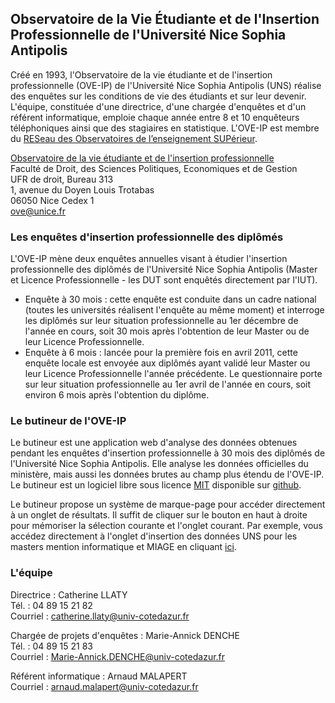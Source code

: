 ## Observatoire de la Vie Étudiante et de l'Insertion Professionnelle de l'Université Nice Sophia Antipolis ##

Créé en 1993, l'Observatoire de la vie étudiante et de l'insertion professionnelle (OVE-IP) de l'Université Nice Sophia Antipolis (UNS) réalise des enquêtes sur les conditions de vie des étudiants et sur leur devenir.
L'équipe, constituée d'une directrice, d'une chargée d'enquêtes et d'un référent informatique, emploie chaque année entre 8 et 10 enquêteurs téléphoniques ainsi que des stagiaires en statistique.
L'OVE-IP est membre du [RESeau des Observatoires de l’enseignement SUPérieur](http://www.resosup.fr/). 

[Observatoire de la vie étudiante et de l'insertion professionnelle](http://unice.fr/ove)  
Faculté de Droit, des Sciences Politiques, Economiques et de Gestion  
UFR de droit, Bureau 313  
1, avenue du Doyen Louis Trotabas  
06050 Nice Cedex 1  
ove@unice.fr  

### Les enquêtes d'insertion professionnelle des diplômés ###

L'OVE-IP mène deux enquêtes annuelles visant à étudier l'insertion professionnelle des diplômés de l'Université Nice Sophia Antipolis (Master et Licence Professionnelle - les DUT sont enquêtés directement par l'IUT).
* Enquête à 30 mois : cette enquête est conduite dans un cadre national (toutes les universités réalisent l'enquête au même moment) et interroge les diplômés sur leur situation professionnelle au 1er décembre de l'année en cours, soit 30 mois après l'obtention de leur Master ou de leur Licence Professionnelle.
* Enquête à 6 mois : lancée pour la première fois en avril 2011, cette enquête locale est envoyée aux diplômés ayant validé leur Master ou leur Licence Professionnelle l'année précédente. Le questionnaire porte sur leur situation professionnelle au 1er avril de l'année en cours, soit environ 6 mois après l'obtention du diplôme.

### Le butineur de l'OVE-IP ###

Le butineur est une application web d'analyse des données obtenues pendant les enquêtes d'insertion professionnelle à 30 mois des diplômés de l'Université Nice Sophia Antipolis.
Elle analyse les données officielles du ministère, mais aussi les données brutes au champ plus étendu de l'OVE-IP.  
Le butineur est un logiciel libre sous licence [MIT](https://opensource.org/licenses/MIT) disponible sur [github](https://github.com/arnaud-m/butineur).

Le butineur propose un système de marque-page pour accéder directement à un onglet de résultats.
Il suffit de cliquer sur le bouton en haut à droite pour mémoriser la sélection courante et l'onglet courant.
Par exemple, vous accédez directement à l'onglet d'insertion des données UNS pour les masters mention informatique et MIAGE en cliquant <a href="http://butineur-ove.unice.fr/?_inputs_&annee=%5B%222012%22%2C%222013%22%2C%222014%22%2C%222015%22%5D&diplome=%5B%22INFORMATIQUE%22%2C%22METHODES%20INFORMATIQUES%20APPLIQUEES%20A%20LA%20GESTION%20DES%20ENTREPRISES%20(MIAGE)%22%5D&grade=%5B%22LP%22%2C%22Master%22%5D&licence-annee=%222014%22&licence-domaine=%22ALL.DOM%22&master-annee=%222014%22&master-domaine=%22ALL.DOM%22&minTabSetPanel=%22minHomePanel%22&navPage=%22rawTabPanel%22&rawTabSetPanel=%22rawInsPanel%22&sexe=%5B%22Femme%22%2C%22Homme%22%5D">ici</a>.

### L'équipe ###

Directrice : Catherine LLATY  
Tél. : 04 89 15 21 82  
Courriel : catherine.llaty@univ-cotedazur.fr

Chargée de projets d'enquêtes : Marie-Annick DENCHE  
Tél. : 04 89 15 21 83  
Courriel : Marie-Annick.DENCHE@univ-cotedazur.fr

Référent informatique : Arnaud MALAPERT  
Courriel : arnaud.malapert@univ-cotedazur.fr




